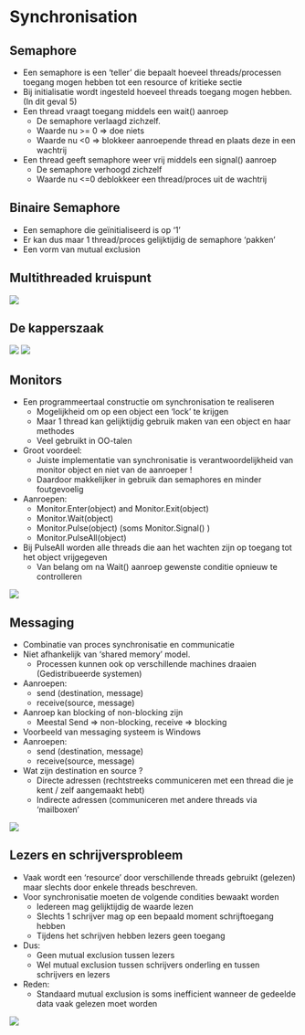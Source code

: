 # Synchronisation

## Semaphore
- Een semaphore is een ‘teller’ die bepaalt hoeveel threads/processen toegang mogen hebben tot een resource of kritieke sectie
- Bij initialisatie wordt ingesteld hoeveel threads toegang mogen hebben. (In dit geval 5)
- Een thread vraagt toegang middels een wait() aanroep
  - De semaphore verlaagd zichzelf. 
  - Waarde nu >= 0 => doe niets
  - Waarde nu <0 => blokkeer aanroepende thread en plaats deze in een wachtrij 
- Een thread geeft semaphore weer vrij middels een signal() aanroep
  - De semaphore verhoogd zichzelf
  - Waarde nu <=0 deblokkeer een thread/proces uit de wachtrij

## Binaire Semaphore
- Een semaphore die geïnitialiseerd is op ‘1’
- Er kan dus maar 1 thread/proces gelijktijdig de semaphore ‘pakken’
- Een vorm van mutual exclusion

## Multithreaded kruispunt
![](https://i.imgur.com/2Lw1E4e.png)

## De kapperszaak
![](https://i.imgur.com/8hBX2vU.png)
[![](http://img.youtube.com/vi/FrcsLAESFvs/0.jpg)](https://www.youtube.com/watch?v=FrcsLAESFvs)

## Monitors
- Een programmeertaal constructie om synchronisation te realiseren
  - Mogelijkheid om op een object een ‘lock’ te krijgen
  - Maar 1 thread kan gelijktijdig gebruik maken van een object en haar methodes
  - Veel gebruikt in OO-talen	
- Groot voordeel:
  - Juiste implementatie van synchronisatie is verantwoordelijkheid van monitor object en niet van de aanroeper !
  - Daardoor makkelijker in gebruik dan semaphores en minder foutgevoelig
- Aanroepen:
  - Monitor.Enter(object) and Monitor.Exit(object)
  - Monitor.Wait(object)
  - Monitor.Pulse(object) (soms Monitor.Signal() )
  - Monitor.PulseAll(object)
- Bij PulseAll worden alle threads die aan het wachten zijn op toegang tot het object vrijgegeven
  - Van belang om na Wait() aanroep gewenste conditie opnieuw te controlleren

![](https://i.imgur.com/uZ1R7Mw.png)

## Messaging
- Combinatie van proces synchronisatie en communicatie
- Niet afhankelijk van ‘shared memory’ model. 
  - Processen kunnen ook op verschillende machines draaien (Gedistribueerde systemen)
- Aanroepen:
  - send (destination, message)
  - receive(source, message)
- Aanroep kan blocking of non-blocking zijn
  - Meestal Send => non-blocking, receive => blocking
- Voorbeeld van messaging systeem is Windows
- Aanroepen:
  - send (destination, message)
  - receive(source, message)
- Wat zijn destination en source ?
  - Directe adressen (rechtstreeks communiceren met een thread die je kent / zelf aangemaakt hebt)
  - Indirecte adressen (communiceren met andere threads via ‘mailboxen’
  
![](https://i.imgur.com/ty2kJCY.png)

## Lezers en schrijversprobleem
- Vaak wordt een ‘resource’ door verschillende threads gebruikt (gelezen) maar slechts door enkele threads beschreven. 
- Voor synchronisatie moeten de volgende condities bewaakt worden
  - Iedereen mag gelijktijdig de waarde lezen
  - Slechts 1 schrijver mag op een bepaald moment schrijftoegang hebben
  - Tijdens het schrijven hebben lezers geen toegang
- Dus:
  - Geen mutual exclusion tussen lezers
  - Wel mutual exclusion tussen schrijvers onderling en tussen schrijvers en lezers
- Reden:
  - Standaard mutual exclusion is soms inefficient wanneer de gedeelde data vaak gelezen moet worden
  
![](https://i.imgur.com/rG16aOY.png)

